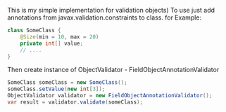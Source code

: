 This is my simple implementation for validation objects)
To use just add annotations from javax.validation.constraints to class.
for Example:
```java
class SomeClass {
    @Size(min = 10, max = 20)
    private int[] value;
    // ....
}
```
Then create instance of ObjectValidator - FieldObjectAnnotationValidator
 ```java
SomeClass someClass = new SomeClass();
someClass.setValue(new int[3]);
ObjectValidator validator = new FieldObjectAnnotationValidator();
var result = validator.validate(someClass);
```